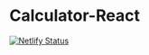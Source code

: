 # Calculator-React

[![Netlify Status](https://api.netlify.com/api/v1/badges/2da0e9b1-7ced-4a9d-aca1-d996333ddf4b/deploy-status)](https://app.netlify.com/sites/friendly-yonath-7bf2d3/deploys)

